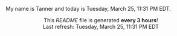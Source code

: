 My name is Tanner and today is Tuesday, March 25, 11:31 PM EDT.

<p align="center">This <i>README</i> file is generated <b>every 3 hours</b>!</br>Last refresh: Tuesday, March 25, 11:31 PM EDT<br /></p>
